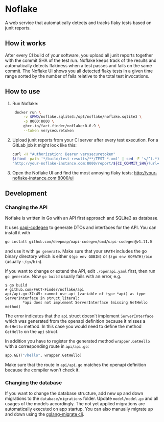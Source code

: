 # Noflake

A web service that automatically detects and tracks flaky tests based on junit
reports.

## How it works

After every CI build of your software, you upload all junit reports together
with the commit SHA of the test run. Noflake keeps track of the results and
automatically detects flakiness when a test passes and fails on the same
commit. The Noflake UI shows you all detected flaky tests in a given time range
sorted by the number of fails relative to the total test invocations.

## How to use

1. Run Noflake:
   ```bash
    docker run \
        -v $PWD/noflake.sqlite3:/opt/noflake/noflake.sqlite3 \
        -p 8000:8000 \
        ghcr.io/fact-finder/noflake:0.0.9 \
        --token verysecuretoken
   ```
2. Upload junit reports from your CI server after every test execution. For a
   GitLab job it might look like this:
   ```bash
   curl -H "Authorization: Bearer verysecuretoken"
   $(find -path '*/build/test-results/**/TEST-*.xml' | sed -E 's/^(.*)$/-F report=@"\1"/')
   "http://your-noflake-instance.com:8000/report/${CI_COMMIT_SHA}?url=${CI_JOB_URL}"
   ```
3. Open the Noflake UI and find the most annoying flaky tests:
   http://your-noflake-instance.com:8000/ui

## Development

### Changing the API

Noflake is written in Go with an API first approach and SQLite3 as database.

It uses [oapi-codegen](https://github.com/deepmap/oapi-codegen) to generate
DTOs and interfaces for the API. You can install it with

```bash
go install github.com/deepmap/oapi-codegen/cmd/oapi-codegen@v1.11.0
```

and use it with `go generate`. Make sure that your `$PATH` includes the go
binary directory which is either `$(go env GOBIN)` or `$(go env GOPATH)/bin`
(usually `~/go/bin`).

If you want to change or extend the API, edit `./openapi.yaml` first, then run
`go generate`. Now `go build` usually fails with an error, e.g.

```
$ go build
# github.com/FACT-Finder/noflake/api
api/api.go:37:45: cannot use api (variable of type *api) as type ServerInterface in struct literal:
        *api does not implement ServerInterface (missing GetHello method)
```

The error indicates that the `api` struct doesn't implement `ServerInterface`
which was generated from the openapi definition because it misses a
`GetHello` method. In this case you would need to define the method
`GetHello` on the `api` struct.

In addition you have to register the generated method `wrapper.GetHello`
with a corresponding route in `api/api.go`:

```go
app.GET("/hello", wrapper.GetHello)
```

Make sure that the route in `api/api.go` matches the openapi definition because
the compiler won't check it.

### Changing the database

If you want to change the database structure, add new up and down migrations to
the `database/migrations` folder. Update `model/model.go` and all usages of the
models accordingly. The not yet applied migrations are automatically executed
on app startup. You can also manually migrate up and down using the
[golang-migrate cli](https://github.com/golang-migrate/migrate#cli-usage).
